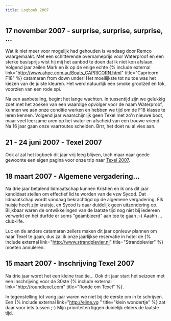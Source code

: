 ```yaml
---
title: Logboek 2007
---
```


## 17 november 2007 - surprise, surprise, surprise, ...

Wat ik niet meer voor mogelijk had gehouden is vandaag door Remco waargemaakt. Met een schitterende overnameprijs voor Waterproof en een sterke basisprijs wist hij mij het aanbod te doen dat ik niet kon afslaan. Volgend jaar zeilen Mark en ik op de enige echte {% include external link="http://www.ahpc.com.au/Boats_CAPRICORN.html" title="Capricorn F18" %} catamaran from down under! Het moeilijkste tot nu toe was het kiezen van de juiste kleuren. Het werd natuurlijk een smoke grootzeil en fok, voorzien van een rode spi.

Na een aanbetaling, begint het lange wachten. In tussentijd zijn we gelukkig zoet met het zoeken van een waardige opvolger voor de naam Waterproof, kunnen we aan onze conditie werken en hebben we tijd om de F18 klasse te leren kennen. Volgend jaar waarschijnlijk geen Texel met zo'n nieuwe boot, maar veel leerzame uren op het water en afscheid van een trouwe vriend. Na 16 jaar gaan onze vaarroutes scheiden. Brrr, het doet nu al vies aan.

## 21 - 24 juni 2007 - Texel 2007

Ook al zal het logboek dit jaar vrij leeg blijven, toch maar naar goede gewoonte een eigen pagina voor onze trip naar [Texel 2007](Texel_2007.html).

## 18 maart 2007 - Algemene vergadering...

Na drie jaar betalend lidmaatschap kunnen Kristien en ik ons dit jaar kandidaat stellen om effectief lid te worden van de vzw Sycod. Dat lidmaatschap wordt vandaag bekrachtigd op de algemene vergadering. Elk huisje heeft zijn kruisje, en Sycod is daar duidelijk geen uitzondering op. Blijkbaar waren de ontwikkelingen van de laatste tijd nog niet bij iedereen verwerkt en het durfde er soms "geambieerd" aan toe te gaan ;-) Aaahh ... club-life.

Luc en de andere catamaran zeilers maken dit jaar opnieuw plannen om naar Texel te gaan, dus zal ik onze jaarlijkse reservatie in hotel de {% include external link="http://www.strandplevier.nl" title="Strandplevier" %} moeten annuleren.

## 15 maart 2007 - Inschrijving Texel 2007

Na drie jaar wordt het een kleine traditie... Ook dit jaar start het seizoen met een inschrijving voor de 30ste {% include external link="http://roundtexel.com" title="Ronde om Texel" %}.

In tegenstelling tot vorig jaar waren we niet bij de eerste om in te schrijven. Een {% include external link="http://eline.vg " title="klein wondertje" %} zat daar voor iets tussen ;-) Mijn prioriteiten liggen duidelijk elders de laatste tijd.
